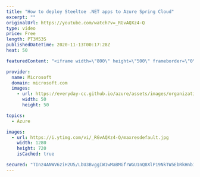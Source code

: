 ```yaml
---
title: "How to deploy Steeltoe .NET apps to Azure Spring Cloud"
excerpt: ""
originalUrl: https://youtube.com/watch?v=_RGvAQXz4-Q
type: video
price: Free
length: PT3M53S
publishedDateTime: 2020-11-13T00:17:28Z
heat: 50

featuredContent: "<iframe width=\"800\" height=\"500\" frameborder=\"0\" src=\"https://www.youtube.com/embed/_RGvAQXz4-Q\" allow=\"accelerometer; autoplay; encrypted-media; gyroscope; picture-in-picture\" allowfullscreen></iframe>"

provider:
  name: Microsoft
  domain: microsoft.com
  images:
    - url: https://everyday-cc.github.io/azure/assets/images/organizations/microsoft.com-50x50.jpg
      width: 50
      height: 50

topics:
  - Azure

images:
  - url: https://i.ytimg.com/vi/_RGvAQXz4-Q/maxresdefault.jpg
    width: 1280
    height: 720
    isCached: true

secured: "TInz4ANWV6ziH2U5/LbU3BvggIW1wMaBMGfrWGU1nQ8XlP19NkTW5EbRkHnb1NNFC6WP0x9DcmhCkTnxRJ3xywKW0thK9v2HZ5u34wKChm0pJpfNj0axfSVVcAArhbf8LBL3uhXpKG1UT8KOSvK1c8W+ZjohonbMX0MEzAf2KGAd6SJ3J7fRESHFMy6FL/Nby5y4wVPcaCGGQpC0FhnuDBPwYaerG4CM39IwyfVq24rTcPLoRK7SP/q3lB77zupp/AMCEVjIz2dq3C4yK7VVdWUqpeJXL3SFII1cfg9mtrwS1ffKKOivMJZ1PK7KROqL/G6tcCgmDR7ZG1AM1Zx79i8SfNolZBOtmR8H0hoDwosIwln6IUfHOuZ+33diK95iefHj4a/+S2CAvZLKz+RarQ==;JmDjDwMOcffOH+FOzPQw0A=="
---
```


